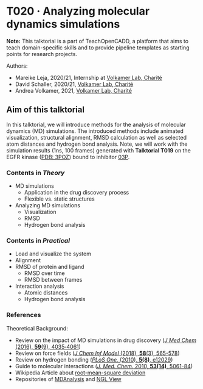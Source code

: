 # T020 · Analyzing molecular dynamics simulations

**Note:** This talktorial is a part of TeachOpenCADD, a platform that aims to teach domain-specific skills and to provide pipeline templates as starting points for research projects.

Authors:

- Mareike Leja, 2020/21, Internship at [Volkamer Lab, Charité](https://volkamerlab.org/) 
- David Schaller, 2020/21, [Volkamer Lab, Charité](https://volkamerlab.org/) 
- Andrea Volkamer, 2021, [Volkamer Lab, Charité](https://volkamerlab.org/) 


## Aim of this talktorial

In this talktorial, we will introduce methods for the analysis of molecular dynamics (MD) simulations. The introduced methods include animated visualization, structural alignment, RMSD calculation as well as selected atom distances and hydrogen bond analysis. 
Note, we will work with the simulation results (1ns, 100 frames) generated with **Talktorial T019** on the EGFR kinase ([PDB: 3POZ](https://www.rcsb.org/structure/3poz)) bound to inhibitor [03P](https://www.rcsb.org/ligand/03P). 


### Contents in *Theory*

- MD simulations
    - Application in the drug discovery process
    - Flexible vs. static structures
- Analyzing MD simulations
  - Visualization
  - RMSD
  - Hydrogen bond analysis


### Contents in *Practical*

- Load and visualize the system
- Alignment
- RMSD of protein and ligand
  - RMSD over time
  - RMSD between frames
- Interaction analysis
  - Atomic distances
  - Hydrogen bond analysis


### References

Theoretical Background:

- Review on the impact of MD simulations in drug discovery ([_J Med Chem_ (2016), **59**(9), 4035‐4061](https://doi.org/10.1021/acs.jmedchem.5b01684))
- Review on force fields ([_J Chem Inf Model_ (2018), **58**(3), 565-578](https://doi.org/10.1021/acs.jcim.8b00042))
- Review on hydrogen bonding ([_PLoS One._ (2010), **5(8)**, e12029](https://doi.org/10.1371%2Fjournal.pone.0012029))
- Guide to molecular interactions ([_J. Med. Chem._ 2010, **53(14)**, 5061-84](https://doi.org/10.1021/jm100112j))
- Wikipedia Article about [root-mean-square deviation](https://en.wikipedia.org/wiki/Root-mean-square_deviation)
- Repositories of [MDAnalysis](https://www.mdanalysis.org/) and [NGL View](https://github.com/arose/nglview)
